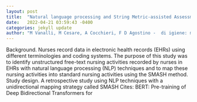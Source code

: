 ```yaml
---
layout: post
title:  "Natural language processing and String Metric-assisted Assessment of Semantic Heterogeneity method for capturing and standardizing unstructured nursing activities"
date:   2022-04-21 03:59:43 -0400
categories: jekyll update
author: "M Vanalli, M Cesare, A Cocchieri, F D Agostino -  di igiene: medicina preventiva e di , 2022"
---
```

Background. Nurses record data in electronic health records (EHRs) using different terminologies and coding systems. The purpose of this study was to identify unstructured free-text nursing activities recorded by nurses in EHRs with natural language processing (NLP) techniques and to map these nursing activities into standard nursing activities using the SMASH method. Study design. A retrospective study using NLP techniques with a unidirectional mapping strategy called SMASH Cites: BERT: Pre-training of Deep Bidirectional Transformers for